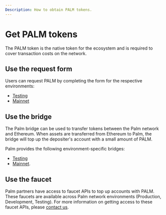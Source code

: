 ```yaml
---
Description: How to obtain PALM tokens.
---
```


# Get PALM tokens

The PALM token is the native token for the ecosystem and is required to cover transaction costs
on the network.

## Use the request form

Users can request PALM by completing the form for the respective environments:

* [Testing](https://docs.google.com/forms/d/e/1FAIpQLSetkTsotYiiGdMjNkJEUgUyRlWliIQ7O8YGHbrzJyfnCYnBfA/viewform)
* [Mainnet](https://docs.google.com/forms/d/e/1FAIpQLSc5LcKvAvZE0MllXlrdU0Whveq1GLBePEbh6yYaABaVSDfRyw/viewform)

## Use the bridge

The Palm bridge can be used to transfer tokens between the Palm network and Ethereum. When assets are
transferred from Ethereum to Palm, the bridge will top up the depositer's account with a small amount of PALM.

Palm provides the following environment-specific bridges:

* [Testing](https://app.palm-uat.xyz/)
* [Mainnet](https://app.palm.io/).

## Use the faucet

Palm partners have access to faucet APIs to top up accounts with PALM.  These faucets are available
across Palm network environments (Production, Development, Testing).  For more information on
getting access to these faucet APIs, please [contact us].

<!-- links -->
[contact us]: https://share.hsforms.com/1_sBreu7XTMWZtH9n1xTP3g2urwb
